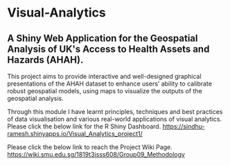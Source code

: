 # Visual-Analytics
## A Shiny Web Application for the Geospatial Analysis of UK's Access to Health Assets and Hazards (AHAH).

This project aims to provide interactive and well-designed graphical presentations of the AHAH dataset to enhance users’ ability to calibrate robust geospatial models, using maps to visualize the outputs of the geospatial analysis.

Through this module I have learnt principles, techniques and best practices of data visualisation and various real-world applications of visual analytics.
Please click the below link for the R Shiny Dashboard.
https://sindhu-ramesh.shinyapps.io/Visual_Analytics_project1/

Please click the below link to reach the Project Wiki Page.
https://wiki.smu.edu.sg/1819t3isss608/Group09_Methodology
